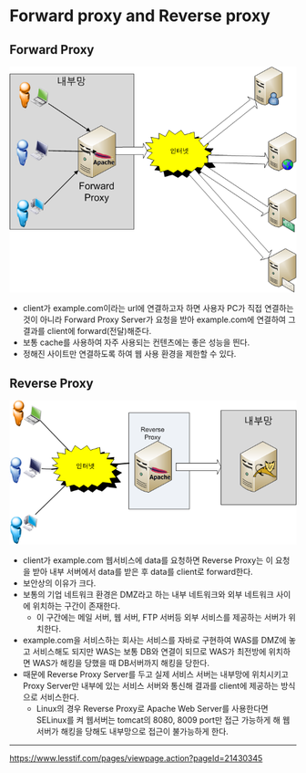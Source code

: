 # Forward proxy and Reverse proxy

## Forward Proxy

![ForwardProxy](img/ForwardProxy.png)

* client가 example.com이라는 url에 연결하고자 하면 사용자 PC가 직접 연결하는 것이 아니라 Forward Proxy Server가 요청을 받아 example.com에 연결하여 그 결과를 client에 forward(전달)해준다.
* 보통 cache를 사용하여 자주 사용되는 컨텐츠에는 좋은 성능을 띈다.
* 정해진 사이트만 연결하도록 하여 웹 사용 환경을 제한할 수 있다.

## Reverse Proxy

![ReverseProxy](img/ReverseProxy.png)

* client가 example.com 웹서비스에 data를 요청하면 Reverse Proxy는 이 요청을 받아 내부 서버에서 data를 받은 후 data를 client로 forward한다.
* 보안상의 이유가 크다.
* 보통의 기업 네트워크 환경은 DMZ라고 하는 내부 네트워크와 외부 네트워크 사이에 위치하는 구간이 존재한다.
  * 이 구간에는 메일 서버, 웹 서버, FTP 서버등 외부 서비스를 제공하는 서버가 위치한다.
* example.com을 서비스하는 회사는 서비스를 자바로 구현하여 WAS를 DMZ에 놓고 서비스해도 되지만 WAS는 보통 DB와 연결이 되므로 WAS가 최전방에 위치하면 WAS가 해킹을 당했을 때 DB서버까지 해킹을 당한다.
* 때문에 Reverse Proxy Server를 두고 실제 서비스 서버는 내부망에 위치시키고 Proxy Server만 내부에 있는 서비스 서버와 통신해 결과를 client에 제공하는 방식으로 서비스한다.
  * Linux의 경우 Reverse Proxy로 Apache Web Server를 사용한다면 SELinux를 켜 웹서버는 tomcat의 8080, 8009 port만 접근 가능하게 해 웹서버가 해킹을 당해도 내부망으로 접근이 불가능하게 한다.

----------

https://www.lesstif.com/pages/viewpage.action?pageId=21430345

